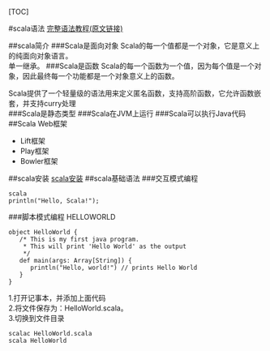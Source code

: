 [TOC]

#scala语法
[完整语法教程(原文链接)](http://www.yiibai.com/scala/)

##scala简介
###Scala是面向对象
Scala的每一个值都是一个对象，它是意义上的纯面向对象语言。  
单一继承。
###Scala是函数
Scala的每一个函数为一个值，因为每个值是一个对象，因此最终每一个功能都是一个对象意义上的函数。  

Scala提供了一个轻量级的语法用来定义匿名函数，支持高阶函数，它允许函数嵌套，并支持curry处理  
###Scala是静态类型
###Scala在JVM上运行
###Scala可以执行Java代码
##Scala Web框架
- Lift框架
- Play框架
- Bowler框架

##scala安装
[scala安装](../../03.linux/01.centos/06.常用工具配置/02.scala安装配置.md)
##scala基础语法
###交互模式编程

	scala
	println("Hello, Scala!");

###脚本模式编程
HELLOWORLD

	object HelloWorld {
	   /* This is my first java program.  
	    * This will print 'Hello World' as the output
	    */
	   def main(args: Array[String]) {
	      println("Hello, world!") // prints Hello World
	   }
	}


1.打开记事本，并添加上面代码  
2.将文件保存为：HelloWorld.scala。  
3.切换到文件目录 

	scalac HelloWorld.scala
	scala HelloWorld

